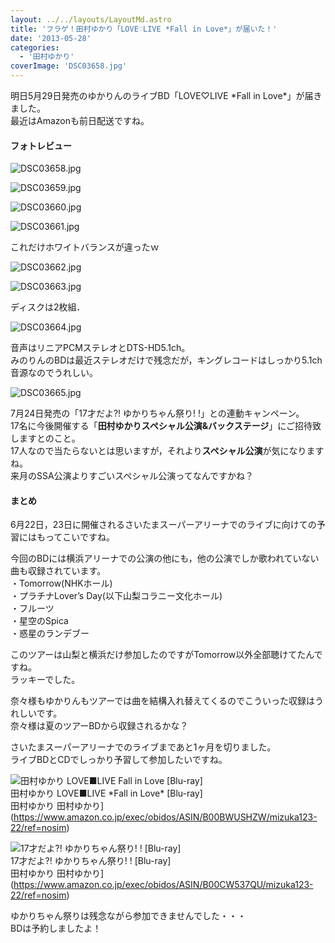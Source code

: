 ```yaml
---
layout: ../../layouts/LayoutMd.astro
title: 'フラゲ！田村ゆかり「LOVE♡LIVE *Fall in Love*」が届いた！'
date: '2013-05-28'
categories:
  - '田村ゆかり'
coverImage: 'DSC03658.jpg'
---
```


明日5月29日発売のゆかりんのライブBD「LOVE♡LIVE \*Fall in Love\*」が届きました。  
最近はAmazonも前日配送ですね。

#### フォトレビュー

![DSC03658.jpg](/archive/images/8861944307_39ab8f1473_b.jpg)

![DSC03659.jpg](/archive/images/8861946561_5240a87b55_b.jpg)

![DSC03660.jpg](/archive/images/8862558222_a0eacb5c16_b.jpg)

![DSC03661.jpg](/archive/images/8861950763_0429337892_b.jpg)

これだけホワイトバランスが違ったｗ

![DSC03662.jpg](/archive/images/8861952839_04f452b18b_b.jpg)

![DSC03663.jpg](/archive/images/8861954771_b855cb7668_b.jpg)

ディスクは2枚組．

![DSC03664.jpg](/archive/images/8861956163_94dc5c3b6f_b.jpg)

音声はリニアPCMステレオとDTS-HD5.1ch。  
みのりんのBDは最近ステレオだけで残念だが，キングレコードはしっかり5.1ch音源なのでうれしい。

![DSC03665.jpg](/archive/images/8862569406_37cbd5fd4b_b.jpg)

7月24日発売の「17才だよ?! ゆかりちゃん祭り! !」との連動キャンペーン。  
17名に今後開催する「**田村ゆかりスペシャル公演&バックステージ**」にご招待致しますとのこと。  
17人なので当たらないとは思いますが，それより**スペシャル公演**が気になりますね。  
来月のSSA公演よりすごいスペシャル公演ってなんですかね？

#### まとめ

6月22日，23日に開催されるさいたまスーパーアリーナでのライブに向けての予習にはもってこいですね。

今回のBDには横浜アリーナでの公演の他にも，他の公演でしか歌われていない曲も収録されています。  
・Tomorrow(NHKホール)  
・プラチナLover’s Day(以下山梨コラニー文化ホール)  
・フルーツ  
・星空のSpica  
・惑星のランデブー

このツアーは山梨と横浜だけ参加したのですがTomorrow以外全部聴けてたんですね。  
ラッキーでした。

奈々様もゆかりんもツアーでは曲を結構入れ替えてくるのでこういった収録はうれしいです。  
奈々様は夏のツアーBDから収録されるかな？

さいたまスーパーアリーナでのライブまであと1ヶ月を切りました。  
ライブBDとCDでしっかり予習して参加したいですね。

![田村ゆかり LOVE■LIVE *Fall in Love* [Blu-ray]](/archive/images/41HRL9nwHBL._SL160_.jpg)  
田村ゆかり LOVE■LIVE \*Fall in Love\* \[Blu-ray\]  
田村ゆかり 田村ゆかり](https://www.amazon.co.jp/exec/obidos/ASIN/B00BWUSHZW/mizuka123-22/ref=nosim)

![17才だよ?! ゆかりちゃん祭り! !  [Blu-ray]](/archive/images/no-image-no-ciu._AA160_.gif)  
17才だよ?! ゆかりちゃん祭り! ! \[Blu-ray\]  
田村ゆかり 田村ゆかり](https://www.amazon.co.jp/exec/obidos/ASIN/B00CW537QU/mizuka123-22/ref=nosim)

ゆかりちゃん祭りは残念ながら参加できませんでした・・・  
BDは予約しましたよ！
